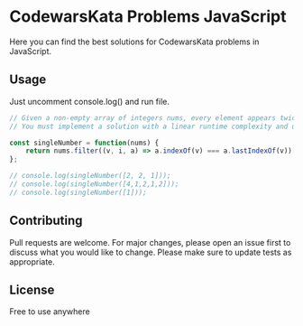 # CodewarsKata Problems JavaScript
Here you can find the best solutions for CodewarsKata problems in JavaScript.

## Usage
Just uncomment console.log() and run file.

```JavaScript
// Given a non-empty array of integers nums, every element appears twice except for one. Find that single one.
// You must implement a solution with a linear runtime complexity and use only constant extra space.

const singleNumber = function(nums) {
    return nums.filter((v, i, a) => a.indexOf(v) === a.lastIndexOf(v))[0];
};

// console.log(singleNumber([2, 2, 1]));
// console.log(singleNumber([4,1,2,1,2]));
// console.log(singleNumber([1]));
```

## Contributing
Pull requests are welcome. For major changes, please open an issue first to discuss what you would like to change.
Please make sure to update tests as appropriate.

## License
Free to use anywhere
